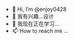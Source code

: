 - 👋 Hi, I’m @enjoy0428
- 👀 我有兴趣...设计  
- 🌱 我现在正在学习...
- 📫 How to reach me ...

<!---
enjoy0428/enjoy0428 is a ✨ special ✨ repository because its `README.md` (this file) appears on your GitHub profile.
You can click the Preview link to take a look at your changes.
--->

